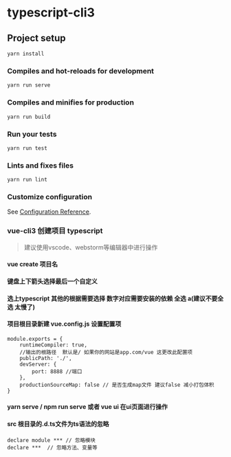 # typescript-cli3

## Project setup
```
yarn install
```

### Compiles and hot-reloads for development
```
yarn run serve
```

### Compiles and minifies for production
```
yarn run build
```

### Run your tests
```
yarn run test
```

### Lints and fixes files
```
yarn run lint
```

### Customize configuration
See [Configuration Reference](https://cli.vuejs.org/config/).

### vue-cli3 创建项目 typescript
> 建议使用vscode、webstorm等编辑器中进行操作
#### vue create 项目名
#### 键盘上下箭头选择最后一个自定义
#### 选上typescript 其他的根据需要选择 数字对应需要安装的依赖 全选 a(建议不要全选 太慢了)
#### 项目根目录新建 vue.config.js 设置配置项

```
module.exports = {
    runtimeCompiler: true,
    //输出的根路径  默认是/ 如果你的网站是app.com/vue 这更改此配置项
    publicPath: './',
    devServer: {
        port: 8888 //端口
    },
    productionSourceMap: false // 是否生成map文件 建议false 减小打包体积
}
```
#### yarn serve / npm run serve 或者 vue ui 在ui页面进行操作

#### src 根目录的.d.ts文件为ts语法的忽略

```
declare module *** // 忽略模块
declare ***  // 忽略方法、变量等

```